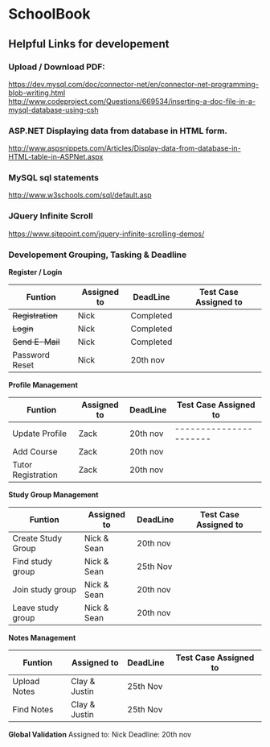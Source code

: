 # SchoolBook

## Helpful Links for developement
### Upload / Download PDF:
https://dev.mysql.com/doc/connector-net/en/connector-net-programming-blob-writing.html
http://www.codeproject.com/Questions/669534/inserting-a-doc-file-in-a-mysql-database-using-csh

### ASP.NET Displaying data from database in HTML form.
http://www.aspsnippets.com/Articles/Display-data-from-database-in-HTML-table-in-ASPNet.aspx

### MySQL sql statements
http://www.w3schools.com/sql/default.asp

### JQuery Infinite Scroll
https://www.sitepoint.com/jquery-infinite-scrolling-demos/

### Developement Grouping, Tasking & Deadline

 **Register / Login**

| Funtion | Assigned to | DeadLine| Test Case Assigned to |
|  -----  |   -------   | ------- | --------------------- |
| ~~Registration~~ | Nick | Completed | |
| ~~Login~~ | Nick | Completed | |
| ~~Send E-Mail~~ | Nick | Completed | |
| Password Reset | Nick | 20th nov |  |

**Profile Management**

| Funtion | Assigned to | DeadLine| Test Case Assigned to |
|  -----  |   -------   | ------- | --------------------- |
| Update Profile |Zack |20th nov | ----------------------|
| Add Course |Zack | 20th nov| |
| Tutor Registration |Zack |20th nov | |

**Study Group Management**

| Funtion | Assigned to | DeadLine| Test Case Assigned to |
|  -----  |   -------   | ------- | ----------------------|
| Create Study Group | Nick & Sean |20th nov | |
|Find study group|Nick & Sean |25th Nov |  |
|Join study group|Nick & Sean |20th nov | |
|Leave study group|Nick & Sean |20th nov | |

**Notes Management**

| Funtion | Assigned to | DeadLine| Test Case Assigned to |
|  -----  |   -------   | ------- | ----------------------|
| Upload Notes | Clay & Justin |25th Nov | |
| Find Notes |Clay & Justin |25th Nov | |

**Global Validation**
 Assigned to: Nick
 Deadline: 20th nov
